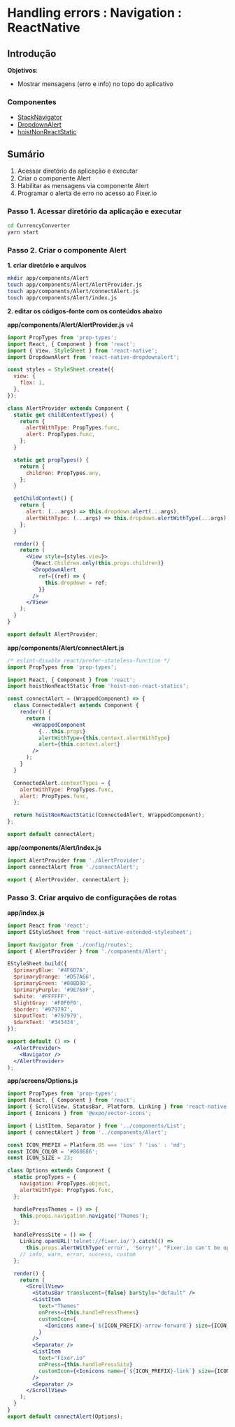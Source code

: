 # [](#header-1) Handling errors : Navigation : ReactNative


## [](#header-2) Introdução

**Objetivos**:
- Mostrar mensagens (erro e info) no topo do aplicativo

### [](#header-3) Componentes

- [StackNavigator](https://facebook.github.io/react-native/docs/navigation.html)
- [DropdownAlert](https://github.com/testshallpass/react-native-dropdownalert)
- [hoistNonReactStatic](https://github.com/mridgway/hoist-non-react-statics)


## [](#header-2) Sumário

1. Acessar diretório da aplicação e executar
2. Criar o componente Alert
3. Habilitar as mensagens via componente Alert
4. Programar o alerta de erro no acesso ao Fixer.io

### [](#header-3) Passo 1. Acessar diretório da aplicação e executar

```sh
cd CurrencyConverter
yarn start
```


### [](#header-3) Passo 2. Criar o componente Alert

**1. criar diretório e arquivos**
```sh
mkdir app/components/Alert
touch app/components/Alert/AlertProvider.js
touch app/components/Alert/connectAlert.js
touch app/components/Alert/index.js
```


**2. editar os códigos-fonte com os conteúdos abaixo**

**app/components/Alert/AlertProvider.js** v4
```jsx
import PropTypes from 'prop-types';
import React, { Component } from 'react';
import { View, StyleSheet } from 'react-native';
import DropdownAlert from 'react-native-dropdownalert';

const styles = StyleSheet.create({
  view: { 
    flex: 1,
  },
});

class AlertProvider extends Component {
  static get childContextTypes() {
    return {
      alertWithType: PropTypes.func,
      alert: PropTypes.func,
    };
  }

  static get propTypes() {
    return {
      children: PropTypes.any,
    };
  }

  getChildContext() {
    return {
      alert: (...args) => this.dropdown.alert(...args),
      alertWithType: (...args) => this.dropdown.alertWithType(...args),
    };
  }

  render() {
    return (
      <View style={styles.view}>
        {React.Children.only(this.props.children)}
        <DropdownAlert
          ref={(ref) => {
            this.dropdown = ref;
          }}
        />
      </View>
    );
  }
}

export default AlertProvider;
```

**app/components/Alert/connectAlert.js**
```jsx
/* eslint-disable react/prefer-stateless-function */
import PropTypes from 'prop-types';

import React, { Component } from 'react';
import hoistNonReactStatic from 'hoist-non-react-statics';

const connectAlert = (WrappedComponent) => {
  class ConnectedAlert extends Component {
    render() {
      return (
        <WrappedComponent
          {...this.props}
          alertWithType={this.context.alertWithType}
          alert={this.context.alert}
        />
      );
    }
  }

  ConnectedAlert.contextTypes = {
    alertWithType: PropTypes.func,
    alert: PropTypes.func,
  };

  return hoistNonReactStatic(ConnectedAlert, WrappedComponent);
};

export default connectAlert;
```

**app/components/Alert/index.js**
```jsx
import AlertProvider from './AlertProvider';
import connectAlert from './connectAlert';

export { AlertProvider, connectAlert };
```


### [](#header-3) Passo 3. Criar arquivo de configurações de rotas

**app/index.js**
```jsx
import React from 'react';
import EStyleSheet from 'react-native-extended-stylesheet';

import Navigator from './config/routes';
import { AlertProvider } from './components/Alert';

EStyleSheet.build({
  $primaryBlue: '#4F6D7A',
  $primaryOrange: '#D57A66',
  $primaryGreen: '#00BD9D',
  $primaryPurple: '#9E768F',
  $white: '#FFFFFF',
  $lightGray: '#F0F0F0',
  $border: '#979797',
  $inputText: '#797979',
  $darkText: '#343434',
});

export default () => (
  <AlertProvider>
    <Navigator />
  </AlertProvider>
);
```

**app/screens/Options.js**
```jsx
import PropTypes from 'prop-types';
import React, { Component } from 'react';
import { ScrollView, StatusBar, Platform, Linking } from 'react-native';
import { Ionicons } from '@expo/vector-icons';

import { ListItem, Separator } from '../components/List';
import { connectAlert } from '../components/Alert';

const ICON_PREFIX = Platform.OS === 'ios' ? 'ios' : 'md';
const ICON_COLOR = '#868686';
const ICON_SIZE = 23;

class Options extends Component {
  static propTypes = {
    navigation: PropTypes.object,
    alertWithType: PropTypes.func,
  };

  handlePressThemes = () => {
    this.props.navigation.navigate('Themes');
  };

  handlePressSite = () => {
    Linking.openURL('telnet://fixer.io/').catch(() =>
      this.props.alertWithType('error', 'Sorry!', "Fixer.io can't be opened right now."));
    // info, warn, error, success, custom
  };

  render() {
    return (
      <ScrollView>
        <StatusBar translucent={false} barStyle="default" />
        <ListItem
          text="Themes"
          onPress={this.handlePressThemes}
          customIcon={
            <Ionicons name={`${ICON_PREFIX}-arrow-forward`} size={ICON_SIZE} color={ICON_COLOR} />
          }
        />
        <Separator />
        <ListItem
          text="Fixer.io"
          onPress={this.handlePressSite}
          customIcon={<Ionicons name={`${ICON_PREFIX}-link`} size={ICON_SIZE} color={ICON_COLOR} />}
        />
        <Separator />
      </ScrollView>
    );
  }
}
export default connectAlert(Options);
```
